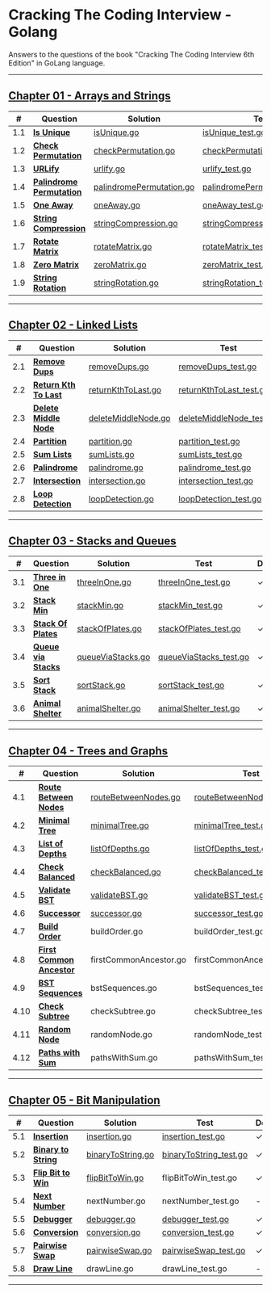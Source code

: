 # Cracking The Coding Interview - Golang
Answers to the questions of the book "Cracking The Coding Interview 6th Edition" in GoLang language.


_________________
## [Chapter 01 - Arrays and Strings](Chapter01-ArraysAndStrings/)
|  #  | **Question**               | Solution                 | Test                          | Done |
| --- | ---------------------- | ------------------------ | ----------------------------- | ---- |
| 1.1 | [**Is Unique**](Chapter01-ArraysAndStrings/1.1-IsUnique/)              | [isUnique.go](Chapter01-ArraysAndStrings/1.1-IsUnique/isUnique.go)              | [isUnique_test.go](Chapter01-ArraysAndStrings/1.1-IsUnique/isUnique_test.go)              |  ✓  |
| 1.2 | [**Check Permutation**](Chapter01-ArraysAndStrings/1.2-CheckPermutation/)      | [checkPermutation.go](Chapter01-ArraysAndStrings/1.2-CheckPermutation/checkPermutation.go)      | [checkPermutation_test.go](Chapter01-ArraysAndStrings/1.2-CheckPermutation/checkPermutation_test.go)      |  ✓  |
| 1.3 | [**URLify**](Chapter01-ArraysAndStrings/1.3-URLify/)                 | [urlify.go](Chapter01-ArraysAndStrings/1.3-URLify/urlify.go)                | [urlify_test.go](Chapter01-ArraysAndStrings/1.3-URLify/urlify_test.go)                |  ✓  |
| 1.4 | [**Palindrome Permutation**](Chapter01-ArraysAndStrings/1.4-PalindromePermutation/) | [palindromePermutation.go](Chapter01-ArraysAndStrings/1.4-PalindromePermutation/palindromePermutation.go) | [palindromePermutation_test.go](Chapter01-ArraysAndStrings/1.4-PalindromePermutation/palindromePermutation_test.go) |  ✓  |
| 1.5 | [**One Away**](Chapter01-ArraysAndStrings/1.5-OneAway/)               | [oneAway.go](Chapter01-ArraysAndStrings/1.5-OneAway/oneAway.go)               | [oneAway_test.go](Chapter01-ArraysAndStrings/1.5-OneAway/oneAway_test.go)               |  ✓  |
| 1.6 | [**String Compression**](Chapter01-ArraysAndStrings/1.6-StringCompression/)     | [stringCompression.go](Chapter01-ArraysAndStrings/1.6-StringCompression/stringCompression.go)     | [stringCompression_test.go](Chapter01-ArraysAndStrings/1.6-StringCompression/stringCompression_test.go)     |  ✓  |
| 1.7 | [**Rotate Matrix**](Chapter01-ArraysAndStrings/1.7-RotateMatrix/)          | [rotateMatrix.go](Chapter01-ArraysAndStrings/1.7-RotateMatrix/rotateMatrix.go)          | [rotateMatrix_test.go](Chapter01-ArraysAndStrings/1.7-RotateMatrix/rotateMatrix_test.go)          |  ✓  |
| 1.8 | [**Zero Matrix**](Chapter01-ArraysAndStrings/1.8-ZeroMatrix/)            | [zeroMatrix.go](Chapter01-ArraysAndStrings/1.8-ZeroMatrix/zeroMatrix.go)            | [zeroMatrix_test.go](Chapter01-ArraysAndStrings/1.8-ZeroMatrix/zeroMatrix_test.go)            |  ✓  |
| 1.9 | [**String Rotation**](Chapter01-ArraysAndStrings/1.9-StringRotation/)        | [stringRotation.go](Chapter01-ArraysAndStrings/1.9-StringRotation/stringRotation.go)        | [stringRotation_test.go](Chapter01-ArraysAndStrings/1.9-StringRotation/stringRotation_test.go)        |  ✓  |
_________________
## [Chapter 02 - Linked Lists](Chapter02-LinkedLists/)
|  #  | **Question**               | Solution                 | Test                          | Done |
| --- | ------------------ | ------------------------ | ----------------------------- | ---- |
| 2.1 | [**Remove Dups**](Chapter02-LinkedLists/2.1-RemoveDups/)           | [removeDups.go](Chapter02-LinkedLists/2.1-RemoveDups/removeDups.go)              | [removeDups_test.go](Chapter02-LinkedLists/2.1-RemoveDups/removeDups_test.go)              |  ✓  |
| 2.2 | [**Return Kth To Last**](Chapter02-LinkedLists/2.2-ReturnKthToLast/)           | [returnKthToLast.go](Chapter02-LinkedLists/2.2-ReturnKthToLast/returnKthToLast.go)              | [returnKthToLast_test.go](Chapter02-LinkedLists/2.2-ReturnKthToLast/returnKthToLast_test.go)              |  ✓  |
| 2.3 | [**Delete Middle Node**](Chapter02-LinkedLists/2.3-DeleteMiddleNode/)           | [deleteMiddleNode.go](Chapter02-LinkedLists/2.3-DeleteMiddleNode/deleteMiddleNode.go)              | [deleteMiddleNode_test.go](Chapter02-LinkedLists/2.3-DeleteMiddleNode/deleteMiddleNode_test.go)              |  ✓  |
| 2.4 | [**Partition**](Chapter02-LinkedLists/2.4-Partition/)           | [partition.go](Chapter02-LinkedLists/2.4-Partition/partition.go)              | [partition_test.go](Chapter02-LinkedLists/2.4-Partition/partition_test.go)              |  ✓  |
| 2.5 | [**Sum Lists**](Chapter02-LinkedLists/2.5-SumLists/)           | [sumLists.go](Chapter02-LinkedLists/2.5-SumLists/sumLists.go)              | [sumLists_test.go](Chapter02-LinkedLists/2.5-SumLists/sumLists_test.go)              |  ✓  |
| 2.6 | [**Palindrome**](Chapter02-LinkedLists/2.6-Palindrome/)           | [palindrome.go](Chapter02-LinkedLists/2.6-Palindrome/palindrome.go)              | [palindrome_test.go](Chapter02-LinkedLists/2.6-Palindrome/palindrome_test.go)              |  ✓  |
| 2.7 | [**Intersection**](Chapter02-LinkedLists/2.7-Intersection/)           | [intersection.go](Chapter02-LinkedLists/2.7-Intersection/intersection.go)              | [intersection_test.go](Chapter02-LinkedLists/2.7-Intersection/intersection_test.go)              |  ✓  |
| 2.8 | [**Loop Detection**](Chapter02-LinkedLists/2.8-LoopDetection/)           | [loopDetection.go](Chapter02-LinkedLists/2.8-LoopDetection/loopDetection.go)              | [loopDetection_test.go](Chapter02-LinkedLists/2.8-LoopDetection/loopDetection_test.go)              |  ✓  |
_________________
## [Chapter 03 - Stacks and Queues](Chapter03-StacksAndQueues/)
|  #  | **Question**               | Solution                 | Test                          | Done |
| --- | ------------------ | ------------------------ | ----------------------------- | ---- |
| 3.1 | [**Three in One**](Chapter03-StacksAndQueues/3.1-ThreeInOne/) | [threeInOne.go](Chapter03-StacksAndQueues/3.1-ThreeInOne/threeInOne.go) | [threeInOne_test.go](Chapter03-StacksAndQueues/3.1-ThreeInOne/threeInOne_test.go) |  ✓  |
| 3.2 | [**Stack Min**](Chapter03-StacksAndQueues/3.2-StackMin/) | [stackMin.go](Chapter03-StacksAndQueues/3.2-StackMin/stackMin.go) | [stackMin_test.go](Chapter03-StacksAndQueues/3.2-StackMin/stackMin_test.go) |  ✓  |
| 3.3 | [**Stack Of Plates**](Chapter03-StacksAndQueues/3.3-StackOfPlates/) | [stackOfPlates.go](Chapter03-StacksAndQueues/3.3-StackOfPlates/stackOfPlates.go) | [stackOfPlates_test.go](Chapter03-StacksAndQueues/3.3-StackOfPlates/stackOfPlates_test.go) |  ✓  |
| 3.4 | [**Queue via Stacks**](Chapter03-StacksAndQueues/3.4-QueueViaStacks/) | [queueViaStacks.go](Chapter03-StacksAndQueues/3.4-QueueViaStacks/queueViaStacks.go) | [queueViaStacks_test.go](Chapter03-StacksAndQueues/3.4-QueueViaStacks/queueViaStacks_test.go) |  ✓  |
| 3.5 | [**Sort Stack**](Chapter03-StacksAndQueues/3.5-SortStack/) | [sortStack.go](Chapter03-StacksAndQueues/3.5-SortStack/sortStack.go) | [sortStack_test.go](Chapter03-StacksAndQueues/3.5-SortStack/sortStack_test.go) |  ✓  |
| 3.6 | [**Animal Shelter**](Chapter03-StacksAndQueues/3.6-AnimalShelter/) | [animalShelter.go](Chapter03-StacksAndQueues/3.6-AnimalShelter/animalShelter.go) | [animalShelter_test.go](Chapter03-StacksAndQueues/3.6-AnimalShelter/animalShelter_test.go) |  ✓  |
_________________
## [Chapter 04 - Trees and Graphs](Chapter04-TreesAndGraphs/)
|  #  | **Question**               | Solution                 | Test                          | Done |
| --- | ------------------ | ------------------------ | ----------------------------- | ---- |
| 4.1 | [**Route Between Nodes**](Chapter04-TreesAndGraphs/4.1-RouteBetweenNodes/) | [routeBetweenNodes.go](Chapter04-TreesAndGraphs/4.1-RouteBetweenNodes/routeBetweenNodes.go) | [routeBetweenNodes_test.go](Chapter04-TreesAndGraphs/4.1-RouteBetweenNodes/routeBetweenNodes_test.go) |  ✓  |
| 4.2 | [**Minimal Tree**](Chapter04-TreesAndGraphs/4.2-MinimalTree/) | [minimalTree.go](Chapter04-TreesAndGraphs/4.2-MinimalTree/minimalTree.go) | [minimalTree_test.go](Chapter04-TreesAndGraphs/4.2-MinimalTree/minimalTree_test.go) |  ✓  |
| 4.3 | [**List of Depths**](Chapter04-TreesAndGraphs/4.3-ListOfDepths/) | [listOfDepths.go](Chapter04-TreesAndGraphs/4.3-ListOfDepths/listOfDepths.go) | [listOfDepths_test.go](Chapter04-TreesAndGraphs/4.3-ListOfDepths/listOfDepths_test.go) |  ✓  |
| 4.4 | [**Check Balanced**](Chapter04-TreesAndGraphs/4.4-CheckBalanced/) | [checkBalanced.go](Chapter04-TreesAndGraphs/4.4-CheckBalanced/checkBalanced.go) | [checkBalanced_test.go](Chapter04-TreesAndGraphs/4.4-CheckBalanced/checkBalanced_test.go) |  ✓  |
| 4.5 | [**Validate BST**](Chapter04-TreesAndGraphs/4.5-ValidateBST/) | [validateBST.go](Chapter04-TreesAndGraphs/4.5-ValidateBST/validateBST.go) | [validateBST_test.go](Chapter04-TreesAndGraphs/4.5-ValidateBST/validateBST_test.go) |  ✓  |
| 4.6 | [**Successor**](Chapter04-TreesAndGraphs/4.6-Successor/) | [successor.go](Chapter04-TreesAndGraphs/4.6-Successor/successor.go) | [successor_test.go](Chapter04-TreesAndGraphs/4.6-Successor/successor_test.go) |  ✓  |
| 4.7 | [**Build Order**](Chapter04-TreesAndGraphs/4.7-BuildOrder/) | buildOrder.go | buildOrder_test.go |  -  |
| 4.8 | [**First Common Ancestor**](Chapter04-TreesAndGraphs/4.8-FirstCommonAncestor/) | firstCommonAncestor.go | firstCommonAncestor_test.go |  -  |
| 4.9 | [**BST Sequences**](Chapter04-TreesAndGraphs/4.9-BSTSequences/) | bstSequences.go | bstSequences_test.go |  -  |
| 4.10 | [**Check Subtree**](Chapter04-TreesAndGraphs/4.10-CheckSubtree/) | checkSubtree.go | checkSubtree_test.go |  -  |
| 4.11 | [**Random Node**](Chapter04-TreesAndGraphs/4.11-RandomNode/) | randomNode.go | randomNode_test.go |  -  |
| 4.12 | [**Paths with Sum**](Chapter04-TreesAndGraphs/4.12-PathsWithSum/) | pathsWithSum.go | pathsWithSum_test.go |  -  |
_________________
## [Chapter 05 - Bit Manipulation](Chapter05-BitManipulation/)
|  #  | **Question**               | Solution                 | Test                          | Done |
| --- | ------------------ | ------------------------ | ----------------------------- | ---- |
| 5.1 | [**Insertion**](Chapter05-BitManipulation/5.1-Insertion/) | [insertion.go](Chapter05-BitManipulation/5.1-Insertion/insertion.go) | [insertion_test.go](Chapter05-BitManipulation/5.1-Insertion/insertion_test.go) |  ✓  |
| 5.2 | [**Binary to String**](Chapter05-BitManipulation/5.2-BinaryToString/) | [binaryToString.go](Chapter05-BitManipulation/5.2-BinaryToString/binaryToString.go) | [binaryToString_test.go](Chapter05-BitManipulation/5.2-BinaryToString/binaryToString_test.go) |  ✓  |
| 5.3 | [**Flip Bit to Win**](Chapter05-BitManipulation/5.3-FlipBitToWin/) | [flipBitToWin.go](Chapter05-BitManipulation/5.3-FlipBitToWin/flipBitToWin.go) | flipBitToWin_test.go |  ✓  |
| 5.4 | [**Next Number**](Chapter05-BitManipulation/5.4-NextNumber/) | nextNumber.go | nextNumber_test.go |  -  |
| 5.5 | [**Debugger**](Chapter05-BitManipulation/5.5-Debugger/) | [debugger.go](Chapter05-BitManipulation/5.5-Debugger/debugger.go) | [debugger_test.go](Chapter05-BitManipulation/5.5-Debugger/debugger_test.go) |  ✓  |
| 5.6 | [**Conversion**](Chapter05-BitManipulation/5.6-Conversion/) | [conversion.go](Chapter05-BitManipulation/5.6-Conversion/conversion.go) | [conversion_test.go](Chapter05-BitManipulation/5.6-Conversion/conversion_test.go) |  ✓  |
| 5.7 | [**Pairwise Swap**](Chapter05-BitManipulation/5.7-PairwiseSwap/) | [pairwiseSwap.go](Chapter05-BitManipulation/5.7-PairwiseSwap/pairwiseSwap.go) | [pairwiseSwap_test.go](Chapter05-BitManipulation/5.7-PairwiseSwap/pairwiseSwap_test.go) |  ✓  |
| 5.8 | [**Draw Line**](Chapter05-BitManipulation/5.8-DrawLine/) | drawLine.go | drawLine_test.go |  -  |
_________________
